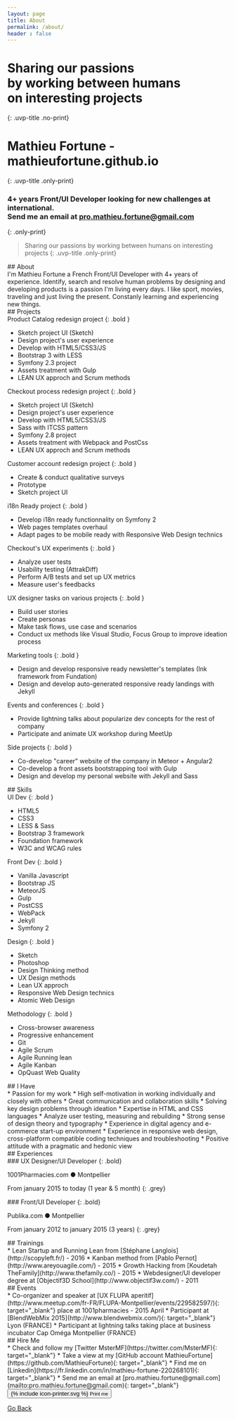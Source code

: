 ```yaml
---
layout: page
title: About
permalink: /about/
header : false
---
```


# Sharing our passions<br/> by working between humans<br/> on interesting projects
{: .uvp-title .no-print}

# Mathieu Fortune - mathieufortune.github.io
{: .uvp-title .only-print}

### 4+ years Front/UI Developer looking for new challenges at international. <br/>Send me an email at pro.mathieu.fortune@gmail.com
{: .only-print}

> Sharing our passions by working between humans on interesting projects
{: .uvp-title .only-print}

<div class="layout-print--8">
<section class="row">
<div class="section-title no-print" markdown="1">
## About
</div>
<div class="content" markdown="1">
I'm Mathieu Fortune a French Front/UI Developer with 4+ years of experience. Identify, search and resolve human problems by designing and developing products is a passion I'm living every days. I like sport, movies, traveling and just living the present.  Constanly learning and experiencing new things.
</div>
</section>

<section class="row">
<div class="section-title" markdown="1">
## Projects
</div>
<div class="content layout--6-12" markdown="1">
<div markdown="1">
Product Catalog redesign project
{: .bold }

* Sketch project UI (Sketch)
* Design project's user experience
* Develop with HTML5/CSS3/JS
* Bootstrap 3 with LESS
* Symfony 2.3 project
* Assets treatment with Gulp
* LEAN UX approch and Scrum methods


Checkout process redesign project
{: .bold }

* Sketch project UI (Sketch)
* Design project's user experience
* Develop with HTML5/CSS3/JS
* Sass with ITCSS pattern
* Symfony 2.8 project
* Assets treatment with Webpack and PostCss
* LEAN UX approch and Scrum methods


Customer account redesign project
{: .bold }

* Create & conduct qualitative surveys
* Prototype
* Sketch project UI


i18n Ready project
{: .bold }

* Develop i18n ready functionnality on Symfony 2
* Web pages templates overhaul
* Adapt pages to be mobile ready with Responsive Web Design technics


</div>
<div markdown="1">

Checkout's UX experiments
{: .bold }

* Analyze user tests
* Usability testing (AttrakDiff)
* Perform A/B tests and set up UX metrics
* Measure user's feedbacks


UX designer tasks on various projects
{: .bold }

* Build user stories
* Create personas
* Make task flows, use case and scenarios
* Conduct ux methods like Visual Studio, Focus Group to improve ideation process


Marketing tools
{: .bold }

* Design and develop responsive ready newsletter's templates (Ink framework from Fundation)
* Design and develop auto-generated responsive ready landings with Jekyll


Events and conferences
{: .bold }

* Provide lightning talks about popularize dev concepts for the rest of company
* Participate and animate UX workshop during MeetUp


Side projects
{: .bold }

* Co-develop "career" website of the company in Meteor + Angular2
* Co-develop a front assets bootstrapping tool with Gulp
* Design and develop my personal website with Jekyll and Sass

</div>

</div>
</section>

</div><!-- /layout-print--8 -->
<div class="layout-print--4 aside-print">

<section class="row">
<div class="section-title" markdown="1">
## Skills
</div>
<div class="content skills layout--2-12" markdown="1">
<div markdown="1">
UI Dev
{: .bold }

* HTML5
* CSS3
* LESS & Sass
* Bootstrap 3 framework
* Foundation framework
* W3C and WCAG rules

</div>

<div markdown="1">
Front Dev
{: .bold }

* Vanilla Javascript
* Bootstrap JS
* MeteorJS
* Gulp
* PostCSS
* WebPack
* Jekyll
* Symfony 2

</div>
<div markdown="1">
Design
{: .bold }

* Sketch
* Photoshop
* Design Thinking method
* UX Design methods
* Lean UX approch
* Responsive Web Design technics
* Atomic Web Design

</div>
<div markdown="1">
Methodology
{: .bold }

* Cross-browser awareness
* Progressive enhancement
* Git
* Agile Scrum
* Agile Running lean
* Agile Kanban
* OpQuast Web Quality

</div>
</div>
</section>

</div><!-- /layout-print--4 -->

<div class="clearfix"></div>
<div class="page-break"></div>

<section class="row">
<div class="section-title" markdown="1">
## I Have
</div>
<div class="content" markdown="1">
* Passion for my work
* High self-motivation in working individually and closely with others
* Great communication and collaboration skills
* Solving key design problems through ideation
* Expertise in HTML and CSS languages
* Analyze user testing, measuring and rebuilding
* Strong sense of design theory and typography
* Experience in digital agency and e-commerce start-up environment
* Experience in responsive web design, cross-platform compatible coding techniques and troubleshooting
* Positive attitude with a pragmatic and hedonic view
</div>
</section>

<section class="row">
<div class="section-title" markdown="1">
## Experiences
</div>
<div class="content layout--6-12">

<div markdown="1">
### UX Designer/UI Developer
{: .bold}

1001Pharmacies.com ● Montpellier

From january 2015 to today (1 year & 5 month)
{: .grey}
</div>

<div markdown="1">
### Front/UI Developer
{: .bold}

Publika.com ● Montpellier

From january 2012 to january 2015 (3 years)
{: .grey}
</div>

</div>
</section>

<section class="row">
<div class="section-title" markdown="1">
## Trainings
</div>
<div class="content" markdown="1">
* Lean Startup and Running Lean from [Stéphane Langlois](http://scopyleft.fr/) - 2016
* Kanban method from [Pablo Pernot](http://www.areyouagile.com/) - 2015
* Growth Hacking from [Koudetah TheFamily](http://www.thefamily.co/) - 2015
* Webdesigner/UI developer degree at [Objectif3D School](http://www.objectif3w.com/) - 2011
</div>
</section>

<section class="row">
<div class="section-title" markdown="1">
## Events
</div>
<div class="content" markdown="1">
* Co-organizer and speaker at [UX FLUPA aperitif](http://www.meetup.com/fr-FR/FLUPA-Montpellier/events/229582597/){: target="_blank"} place at 1001pharmacies - 2015 April
* Participant at [BlendWebMix 2015](http://www.blendwebmix.com/){: target="_blank"} Lyon (FRANCE)
* Participant at lightning talks taking place at business incubator Cap Oméga Montpellier (FRANCE)
</div>
</section>

<section class="row">
<div class="section-title" markdown="1">
## Hire Me
</div>
<div class="content" markdown="1">
* Check and follow my [Twitter MsterMF](https://twitter.com/MsterMF){: target="_blank"}
* Take a view at my [GitHub account MathieuFortune](https://github.com/MathieuFortune){: target="_blank"}
* Find me on [Linkedin](https://fr.linkedin.com/in/mathieu-fortune-220268101){: target="_blank"}
* Send me an email at [pro.mathieu.fortune@gmail.com](mailto:pro.mathieu.fortune@gmail.com){: target="_blank"}
</div>
</section>

<div class="print-me no-print">
  <button onclick="window.print(); return false;" class="btn--default btn--large"><span class="icon icon--printer">{% include icon-printer.svg %}</span> <small>Print me</small></button>
</div>

<p class="text-center no-print">
  <a href="/" title="Go Back" class="bold">Go Back</a>
</p>

